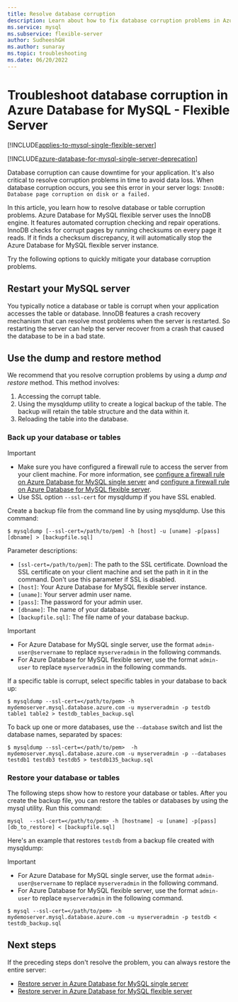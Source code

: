 ```yaml
---
title: Resolve database corruption
description: Learn about how to fix database corruption problems in Azure Database for MySQL - Flexible Server.
ms.service: mysql
ms.subservice: flexible-server
author: SudheeshGH
ms.author: sunaray
ms.topic: troubleshooting
ms.date: 06/20/2022
---
```


# Troubleshoot database corruption in Azure Database for MySQL - Flexible Server

[!INCLUDE[applies-to-mysql-single-flexible-server](../includes/applies-to-mysql-single-flexible-server.md)]

[!INCLUDE[azure-database-for-mysql-single-server-deprecation](~/reusable-content/ce-skilling/azure/includes/mysql/includes/azure-database-for-mysql-single-server-deprecation.md)]

Database corruption can cause downtime for your application. It's also critical to resolve corruption problems in time to avoid data loss. When database corruption occurs, you see this error in your server logs: `InnoDB: Database page corruption on disk or a failed.`

In this article, you learn how to resolve database or table corruption problems. Azure Database for MySQL flexible server uses the InnoDB engine. It features automated corruption checking and repair operations. InnoDB checks for corrupt pages by running checksums on every page it reads. If it finds a checksum discrepancy, it will automatically stop the Azure Database for MySQL flexible server instance.

Try the following options to quickly mitigate your database corruption problems.

## Restart your MySQL server

You typically notice a database or table is corrupt when your application accesses the table or database. InnoDB features a crash recovery mechanism that can resolve most problems when the server is restarted. So restarting the server can help the server recover from a crash that caused the database to be in a bad state.

## Use the dump and restore method

We recommend that you resolve corruption problems by using a *dump and restore* method. This method involves:

1. Accessing the corrupt table.
2. Using the mysqldump utility to create a logical backup of the table. The backup will retain the table structure and the data within it.
3. Reloading the table into the database.

### Back up your database or tables

> [!Important]
>
> - Make sure you have configured a firewall rule to access the server from your client machine. For more information, see [configure a firewall rule on Azure Database for MySQL single server](../single-server/how-to-manage-firewall-using-portal.md) and [configure a firewall rule on Azure Database for MySQL flexible server](how-to-connect-tls-ssl.md).
> - Use SSL option `--ssl-cert` for mysqldump if you have SSL enabled.

Create a backup file from the command line by using mysqldump. Use this command:

```
$ mysqldump [--ssl-cert=/path/to/pem] -h [host] -u [uname] -p[pass] [dbname] > [backupfile.sql]
```

Parameter descriptions:
- `[ssl-cert=/path/to/pem]`: The path to the SSL certificate. Download the SSL certificate on your client machine and set the path in it in the command. Don't use this parameter if SSL is disabled.
- `[host]`: Your Azure Database for MySQL flexible server instance.
- `[uname]`: Your server admin user name.
- `[pass]`: The password for your admin user.
- `[dbname]`: The name of your database.
- `[backupfile.sql]`: The file name of your database backup.

> [!Important]
> - For Azure Database for MySQL single server, use the format `admin-user@servername` to replace `myserveradmin` in the following commands.
> - For Azure Database for MySQL flexible server, use the format `admin-user` to replace `myserveradmin` in the following commands.

If a specific table is corrupt, select specific tables in your database to back up:
```
$ mysqldump --ssl-cert=</path/to/pem> -h mydemoserver.mysql.database.azure.com -u myserveradmin -p testdb table1 table2 > testdb_tables_backup.sql
```

To back up one or more databases, use the `--database` switch and list the database names, separated by spaces:

```
$ mysqldump --ssl-cert=</path/to/pem>  -h mydemoserver.mysql.database.azure.com -u myserveradmin -p --databases testdb1 testdb3 testdb5 > testdb135_backup.sql
```

### Restore your database or tables

The following steps show how to restore your database or tables. After you create the backup file, you can restore the tables or databases by using the mysql utility. Run this command:

```
mysql  --ssl-cert=</path/to/pem> -h [hostname] -u [uname] -p[pass] [db_to_restore] < [backupfile.sql]
```
Here's an example that restores `testdb` from a backup file created with mysqldump: 

> [!Important]
> - For Azure Database for MySQL single server, use the format `admin-user@servername` to replace `myserveradmin` in the following command.
> - For Azure Database for MySQL flexible server, use the format ```admin-user``` to replace `myserveradmin` in the following command. 

```
$ mysql --ssl-cert=</path/to/pem> -h mydemoserver.mysql.database.azure.com -u myserveradmin -p testdb < testdb_backup.sql
```

## Next steps
If the preceding steps don't resolve the problem, you can always restore the entire server:
- [Restore server in Azure Database for MySQL single server](../single-server/how-to-restore-server-portal.md)
- [Restore server in Azure Database for MySQL flexible server](how-to-restore-server-portal.md)



